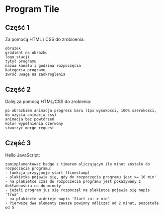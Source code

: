 # Program Tile


## Część 1 

Za pomocą HTML i CSS do zrobioenia: 
	
    obrazek
	gradient na obrazku
	logo stacji
	tytył programu
	nazwa kanału i godzina rozpoczęcia
	kategoria programu
	zwróć uwagę na zaokroglenia
	
## Część 2

Dalej za pomocą HTML/CSS do zrobienia:

    po obrazkiem animacja progress baru (1px wysokości, 100% szerokości, do użycia animacja css)
    animacja bez powtórzeń
    kolor wypełnienia czerwony
    stworzyć merge request

## Część 3

Hello JavaScript:

	zamimplamentować badge z timerem olicząjącym ile minut zostało do rozpoczęcia programu:
	- funkcja przyyjmuje start (timestamp)
	- plakietka pojawia się, gdy do rozpoczęcia programu jest >= 10 min'
	- na plakietce czas do rozpoczecia programu jest pokazywany z dokładnościa co do minuty
	- jeżeli program juz się rozpoczął na plakietce pojawia się napis 'trwa'
	- na plakiecte widnieje napis `Start za: x min`
	- Pierwsze dwa elementy zawsze powinny odliczać od 2 minut, pozostałe od 5

